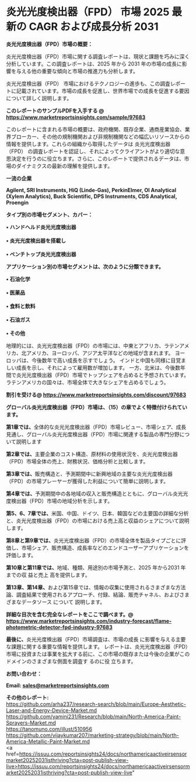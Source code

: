# 炎光光度検出器（FPD） 市場 2025 最新の CAGR および成長分析 2031

<strong><b>炎光光度検出器（FPD）市場の概要：</b></strong>

炎光光度検出器（FPD）市場に関する調査レポートは、現状と課題を巧みに深く分析しています。この調査レポートは、2025 年から 2031 年の市場の成長に影響を与える他の重要な傾向と市場の推進力も分析します。

炎光光度検出器（FPD） 市場におけるテクノロジーの進歩も、この調査レポートに記載されています。市場の成長を促進し、世界市場での成長を促進する要因について詳しく説明します。

<strong>このレポートのサンプルPDFを入手する @ <a href=https://www.marketreportsinsights.com/sample/97683>https://www.marketreportsinsights.com/sample/97683</a></strong>

このレポートに含まれる市場の概要は、政府機関、既存企業、通商産業協会、業界ブローカー、その他の規制機関および非規制機関などの幅広いリソースからの情報を提供します。これらの組織から取得したデータは 炎光光度検出器（FPD） の調査レポートを認証し、それによってクライアントがより適切な意思決定を行うのに役立ちます。さらに、このレポートで提供されるデータは、市場のダイナミクスの最新の理解を提供します。

<strong>一流の企業</strong>

<strong><b>Agilent, SRI Instruments, HiQ (Linde-Gas), PerkinElmer, OI Analytical (Xylem Analytics), Buck Scientific, DPS Instruments, CDS Analytical, Proengin</b></strong>

<strong><b>タイプ別の市場セグメント、カバー：</b></strong>

<strong>• ハンドヘルド炎光光度検出器<br><br>• 炎光光度検出器を搭載し<br><br>• ベンチトップ炎光光度検出器</strong>

<strong><b>アプリケーション別の市場セグメントは、次のように分類できます。</b></strong>

<strong>• 石油化学<br><br>• 医薬品<br><br>• 食料と飲料<br><br>• 石油ガス<br><br>• その他</strong>

 地理的には、炎光光度検出器（FPD）の市場には、中東とアフリカ、ラテンアメリカ、北アメリカ、ヨーロッパ、アジア太平洋などの地域が含まれます。 ヨーロッパは、今後数年で高い成長を示すでしょう。 インドと中国も同様に目覚ましい成長を示し、それによって雇用数が増加します。 一方、北米は、今後数年間で炎光光度検出器（FPD）市場でトップシェアを占めると予想されています。 ラテンアメリカの国々は、市場全体で大きなシェアを占めるでしょう。

<strong>割引を受ける@ <a href=https://www.marketreportsinsights.com/discount/97683>https://www.marketreportsinsights.com/discount/97683</a></strong>

<strong><b>グローバル炎光光度検出器（FPD）市場は、（15）の章でよく特徴付けられています。</b></strong>

<strong><b>第</b></strong><strong><b>1章では、</b></strong>全体的な炎光光度検出器（FPD）市場レビュー、市場シェア、成長見通し、グローバル炎光光度検出器（FPD）市場に関連する製品の専門分野について説明します

<strong><b>第2章では、</b></strong>主要企業のコスト構造、原材料の使用状況を、炎光光度検出器（FPD）市場全体の売上、財務状況、価格分析と比較します。

<strong><b>第3章では、</b></strong>販売構造と、予測期間中に新興地域の主要な炎光光度検出器（FPD）の市場プレーヤーが獲得した利益について簡単に説明します。

<strong><b>第4章では、</b></strong>予測期間中の各地域の収入と販売構造とともに、グローバル炎光光度検出器（FPD）市場の地域分析を示します。

<strong><b>第5、6、7章では、</b></strong>米国、中国、ドイツ、日本、韓国などの主要国の詳細な分析と、炎光光度検出器（FPD）の市場における売上高と収益のシェアについて説明します。

<strong><b>第8章と第9章では、</b></strong>炎光光度検出器（FPD）の市場全体を製品タイプごとに評価し、市場シェア、販売構造、成長率などのエンドユーザーアプリケーションを評価します。

<strong><b>第10章と第11章では、</b></strong>地域、種類、用途別の市場予測と、2025 年から2031 年までの収 益と売上 高を提供します。

<strong><b>第13章、第14章、</b></strong>および第15章では、情報の収集に使用されるさまざまな方法論、調査結果で使用されるアプローチ、付録、結論、販売チャネル、およびさまざまなデータソース について 説明します。

<strong>詳細な目次を含む完全なレポートをここで調べます。@ <a href=https://www.marketreportsinsights.com/industry-forecast/flame-photometric-detector-fpd-industry-97683>https://www.marketreportsinsights.com/industry-forecast/flame-photometric-detector-fpd-industry-97683</a></strong>

<strong><b>最後に、</b></strong>炎光光度検出器（FPD）市場調査は、市場の成長 に影響を</a>与える主要な課題に関する重要な情報を提供します。 レポートは、炎光光度検出器（FPD）市場に投資または事業を拡大する前に、この市場の既存または今後の企業がこのドメインのさまざまな側面を調査す るのに役 立ちます。

<strong><b>お問い合わせ：</b></strong>

<strong>Email: </strong><a href=mailto:sales@marketreportsinsights.com><strong>sales@marketreportsinsights.com</strong></a>

<strong>その他のレポート:</strong>
<br>
<a href=https://github.com/arha237/research-search/blob/main/Europe-Aesthetic-Laser-and-Energy-Device-Market.md>https://github.com/arha237/research-search/blob/main/Europe-Aesthetic-Laser-and-Energy-Device-Market.md</a>
<br>
<a href=https://github.com/yamini231/Research/blob/main/North-America-Paint-Sprayers-Market.md>https://github.com/yamini231/Research/blob/main/North-America-Paint-Sprayers-Market.md</a>
<br>
<a href=https://tanomuno.com/illust/510956>https://tanomuno.com/illust/510956</a>
<br>
<a href=https://github.com/vijaykumar207/marketing-strategy/blob/main/North-America-Metallic-Paint-Market.md>https://github.com/vijaykumar207/marketing-strategy/blob/main/North-America-Metallic-Paint-Market.md</a>
<br>
<a href=https://issuu.com/reportsinsights24/docs/northamericaactiveirsensormarket20252031isthriving?cta=post-publish-view-live>https://issuu.com/reportsinsights24/docs/northamericaactiveirsensormarket20252031isthriving?cta=post-publish-view-live</a>"
